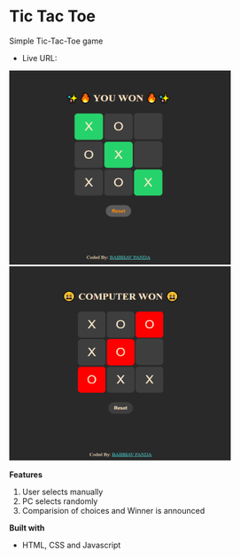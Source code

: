 # Tic Tac Toe

Simple Tic-Tac-Toe game

- Live URL:

<img src="images/win.png" alt="win" height="350" width="400" />
<img src="images/loss.png" alt="loss" height="350" width="400" />

**Features**

1. User selects manually
2. PC selects randomly
3. Comparision of choices and Winner is announced

**Built with**

- HTML, CSS and Javascript
